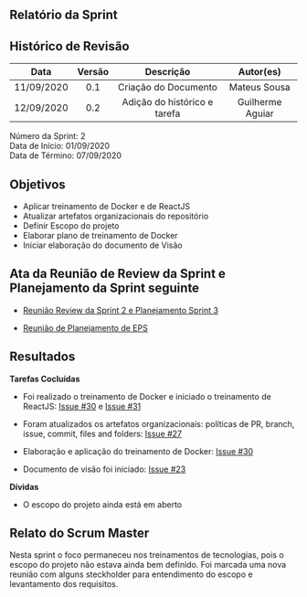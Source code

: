 
## Relatório da Sprint

## Histórico de Revisão

|   Data   |  Versão  |        Descrição       |          Autor(es)          |
|:--------:|:--------:|:----------------------:|:---------------------------:|
|11/09/2020|   0.1    | Criação do Documento        |   Mateus Sousa   |
|12/09/2020|   0.2   | Adição do histórico e tarefa   |   Guilherme Aguiar |

Número da Sprint: 2 <br>
Data de Início:  01/09/2020 <br>
Data de Término: 07/09/2020 <br>

## Objetivos

- Aplicar treinamento de Docker e de ReactJS
- Atualizar artefatos organizacionais do repositório 
- Definir Escopo do projeto
- Elaborar plano de treinamento de Docker
- Iniciar elaboração do documento de Visão

## Ata da Reunião de Review da Sprint e Planejamento da Sprint seguinte

- [Reunião Review da Sprint 2 e Planejamento Sprint 3](https://github.com/fga-eps-mds/2020.1-Grupo6/issues/26)

- [Reunião de Planejamento de EPS](https://github.com/fga-eps-mds/2020.1-Grupo6/issues/28)

## Resultados

**Tarefas Cocluídas** 

- Foi realizado o treinamento de Docker e iniciado o treinamento de ReactJS: [Issue #30](https://github.com/fga-eps-mds/2020.1-Grupo6/issues/30) e [Issue #31](https://github.com/fga-eps-mds/2020.1-Grupo6/issues/31)

- Foram atualizados os artefatos organizacionais: políticas de PR, branch, issue, commit, files and folders: [Issue #27](https://github.com/fga-eps-mds/2020.1-Grupo6/issues/27) 

- Elaboração e aplicação do treinamento de Docker: [Issue #30](https://github.com/fga-eps-mds/2020.1-Grupo6/issues/30)

- Documento de visão foi iniciado: [Issue #23](https://github.com/fga-eps-mds/2020.1-Grupo6/issues/23)

**Dívidas**

- O escopo do projeto ainda está em aberto

## Relato do Scrum Master

Nesta sprint o foco permaneceu nos treinamentos de tecnologias, pois o escopo do projeto não estava ainda bem definido. Foi marcada uma nova reunião com alguns steckholder para entendimento do escopo e levantamento dos requisitos.